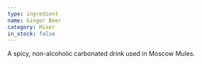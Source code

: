 ```yaml
---
type: ingredient
name: Ginger Beer
category: Mixer
in_stock: false
---
```


A spicy, non-alcoholic carbonated drink used in Moscow Mules.
